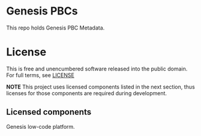# Genesis PBCs

This repo holds Genesis PBC Metadata.

# License

This is free and unencumbered software released into the public domain. For full terms, see [LICENSE](./LICENSE)

**NOTE** This project uses licensed components listed in the next section, thus licenses for those components are required during development.

## Licensed components
Genesis low-code platform.
